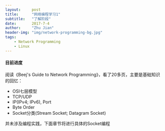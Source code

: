 ```yaml
---
layout:     post
title:      "网络编程学习1"
subtitle:   "了解阶段"
date:       2017-7-4
author:     "Zhu Jian"
header-img: "img/network-programming-bg.jpg"
tags:
    - Network Programming
    - Linux
---
```


#### 目前进度 ####  
阅读《Beej's Guide to Network Programming》，看了20多页，主要是基础知识的回忆：

* OSI七层模型  
* TCP/UDP  
* IP(IPv4; IPv6), Port  
* Byte Order  
* Socket分类(Stream Socket; Datagram Socket)  

并未涉及编程实践，下面章节将进行具体的Socket编程